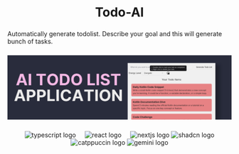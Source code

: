 <h1 align="center">Todo-AI</h1>

###

<p align="left">Automatically generate todolist. Describe your goal and this will generate bunch of tasks.</p>

###

<div align="center">
  <img src="https://github.com/prabeshstha11/autodo/blob/main/public/cover.png?raw=true"  />
</div>

###

<div align="center">
  <img src="https://cdn.jsdelivr.net/gh/devicons/devicon/icons/typescript/typescript-original.svg" height="40" alt="typescript logo"  />
  <img width="12" />
  <img src="https://cdn.jsdelivr.net/gh/devicons/devicon/icons/react/react-original.svg" height="40" alt="react logo"  />
  <img width="12" />
  <img src="https://cdn.jsdelivr.net/gh/devicons/devicon/icons/nextjs/nextjs-original.svg" height="40" alt="nextjs logo"  />
  <img src="https://seeklogo.com/images/S/shadcn-ui-logo-EF735EC0E5-seeklogo.com.png" height="40" alt="shadcn logo"  />
  <img src="https://raw.githubusercontent.com/catppuccin/catppuccin/main/assets/logos/exports/1544x1544_circle.png" height="40" alt="catppuccin logo"  />
   <img src="https://upload.wikimedia.org/wikipedia/commons/thumb/8/8a/Google_Gemini_logo.svg/1280px-Google_Gemini_logo.svg.png" height="40" alt="gemini logo"  />
</div>
